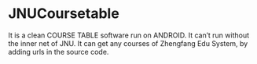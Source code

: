 # JNUCoursetable

It is a clean COURSE TABLE software run on ANDROID. 
It can’t run without the inner net of JNU. 
It can get any courses of Zhengfang Edu System, by adding urls in the source code. 
